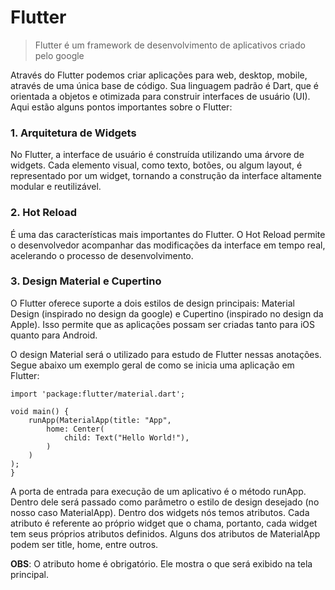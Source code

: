 # Flutter 
> Flutter é um framework de desenvolvimento de aplicativos criado pelo google

Através do Flutter podemos criar aplicações para web, desktop, mobile, através de uma única base de código. Sua linguagem padrão é Dart, que é orientada a objetos e otimizada para construir interfaces de usuário (UI). Aqui estão alguns pontos importantes sobre o Flutter:

### 1. Arquitetura de Widgets
No Flutter, a interface de usuário é construída utilizando uma árvore de widgets. Cada elemento visual, como texto, botões, ou algum layout, é representado por um widget, tornando a construção da interface altamente modular e reutilizável.

### 2. Hot Reload
É uma das características mais importantes do Flutter. O Hot Reload permite o desenvolvedor acompanhar das modificações da interface em tempo real, acelerando o processo de desenvolvimento.

### 3. Design Material e Cupertino
O Flutter oferece suporte a dois estilos de design principais: Material Design (inspirado no design da google) e Cupertino (inspirado no design da Apple). Isso permite que as aplicações possam ser criadas tanto para iOS quanto para Android.


O design Material será o utilizado para estudo de Flutter nessas anotações. Segue abaixo um exemplo geral de como se inicia uma aplicação em Flutter:
```
import 'package:flutter/material.dart'; 

void main() { 
	runApp(MaterialApp(title: "App", 
		home: Center(
			child: Text("Hello World!"),
		)
	)
); 
}
```

A porta de entrada para execução de um aplicativo é o método runApp. Dentro dele será passado como parâmetro o estilo de design desejado (no nosso caso MaterialApp). Dentro dos widgets nós temos atributos. Cada atributo é referente ao próprio widget que o chama, portanto, cada widget tem seus próprios atributos definidos. Alguns dos atributos de MaterialApp podem ser title, home, entre outros.

**OBS**: O atributo home é obrigatório. Ele mostra o que será exibido na tela principal.
